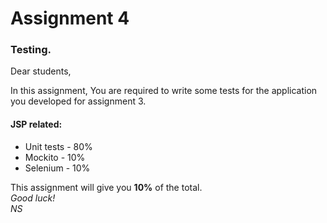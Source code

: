 <h1> Assignment 4 </h1>
<h3> Testing. </h3>

Dear students,

In this assignment, You are required to write some tests for the application you developed for assignment 3.

<h4> JSP related: </h4>
<ul>
  <li> Unit tests - 80% </li>
  <li> Mockito - 10% </li>
  <li> Selenium - 10% </li>
</ul>

This assignment will give you <strong>10%</strong> of the total. <br />
<em> Good luck! </em> <br />
<em> NS </em>
